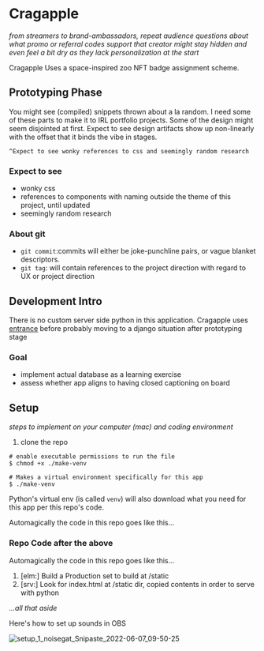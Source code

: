 
# Cragapple
_from streamers to brand-ambassadors,  repeat audience questions about what promo or referral codes support that creator might stay hidden and even feel a bit dry as they lack personalization at the start_

Cragapple Uses a space-inspired zoo NFT badge assignment scheme.


## Prototyping Phase
 You might see (compiled) snippets thrown about a la random. I need some of these parts to make it to IRL portfolio projects.  Some of the design might seem disjointed at first.  Expect to see design artifacts show up non-linearly with the offset that it binds the vibe in stages.
 
    ^Expect to see wonky references to css and seemingly random research
 
### Expect to see

- wonky css
- references to components with naming outside the theme of this project, until updated
- seemingly random research

### About git

- ```git commit```:commits will either be joke-punchline pairs, or vague blanket descriptors.
- ```git tag```: will contain references to the project direction with regard to UX or project direction



## Development Intro
There is no custom server side python in this application.  Cragapple uses [entrance](https://github.com/ensoft/entrance) before probably moving to a django situation after prototyping stage



### Goal
- implement actual database as a learning exercise
- assess whether app aligns to having closed captioning on board


## Setup

_steps to implement on your computer (mac) and coding environment_

1. clone the repo

```
# enable executable permissions to run the file
$ chmod +x ./make-venv
```


```
# Makes a virtual environment specifically for this app
$ ./make-venv
```

Python's virtual env (is called `venv`) will also download what you need for this app per this repo's code.

Automagically the code in this repo goes like this...


### Repo Code after the above

Automagically the code in this repo goes like this...

1. [elm:] Build a Production set to build at /static
1. [srv:] Look for index.html at /static dir, copied contents in order to serve with python



_...all that aside_


Here's how to set up sounds in OBS

![setup_1_noisegat_Snipaste_2022-06-07_09-50-25](https://user-images.githubusercontent.com/87546382/172426906-5a09902e-2716-49be-8a02-bb57ec33f7e9.png)
